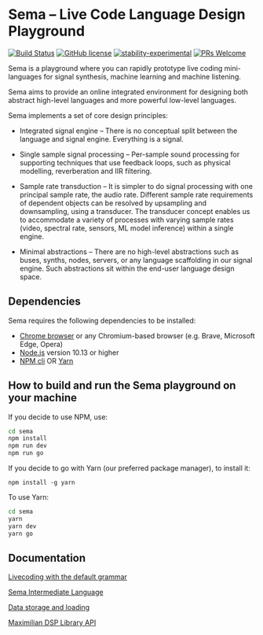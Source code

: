 

# Sema – Live Code Language Design Playground #
[![Build Status](https://travis-ci.com/mimic-sussex/sema.svg?branch=master)](https://travis-ci.com/mimic-sussex/sema)
[![GitHub license](https://img.shields.io/badge/license-MIT-blue.svg)](https://github.com/mimic-sussex/sema/blob/master/LICENSE)
[![stability-experimental](https://img.shields.io/badge/stability-experimental-orange.svg)](https://github.com/emersion/stability-badges#experimental)
[![PRs Welcome](https://img.shields.io/badge/PRs-welcome-brightgreen.svg)](https://github.com/mimic-sussex/eppEditor/blob/master/CONTRIBUTING.md)
<br />

Sema is a playground where you can rapidly prototype live coding mini-languages for signal synthesis, machine learning and machine listening. 

Sema aims to provide an online integrated environment for designing both abstract high-level languages and more powerful low-level languages.

Sema implements a set of core design principles:

* Integrated signal engine – There is no conceptual split between the language and signal engine. Everything is a signal.

* Single sample signal processing – Per-sample sound processing for supporting techniques that use feedback loops, such as physical modelling, reverberation and IIR filtering.

* Sample rate transduction – It is simpler to do signal processing with one principal sample rate, the audio rate. Different sample rate requirements of dependent objects can be resolved by upsampling and downsampling, using a transducer. The transducer concept enables us to accommodate a variety of processes with varying sample rates (video, spectral rate, sensors, ML model inference) within a single engine.

* Minimal abstractions – There are no high-level abstractions such as buses, synths, nodes, servers, or any language scaffolding in our signal engine. Such abstractions sit within the end-user language design space.

## Dependencies

Sema requires the following dependencies to be installed:

 - [Chrome browser](https://www.google.com/chrome/) or any Chromium-based browser (e.g. Brave, Microsoft Edge, Opera)
 - [Node.js](https://nodejs.org/en/download/) version 10.13 or higher
 - [NPM cli](https://docs.npmjs.com/cli/npm) OR [Yarn](https://yarnpkg.com/en/)
 

## How to build and run the Sema playground on your machine 


If you decide to use NPM, use:

```sh
cd sema
npm install
npm run dev
npm run go
```

If you decide to go with Yarn (our preferred package manager), to install it: 
```
npm install -g yarn
```

To use Yarn:
```sh
cd sema
yarn
yarn dev
yarn go
```


## Documentation

[Livecoding with the default grammar](doc/LiveCodingAPI_defaultGrammar.md)

[Sema Intermediate Language](doc/semaIR.md)

[Data storage and loading](doc/Model_loading_storing.md)

[Maximilian DSP Library API](doc/maxi_API_doc.md)
